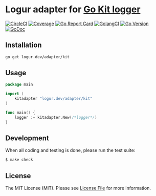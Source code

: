 # Logur adapter for [Go Kit logger](https://github.com/go-kit/kit/tree/master/log)

[![CircleCI](https://circleci.com/gh/logur/adapter-kit.svg?style=svg)](https://circleci.com/gh/logur/adapter-kit)
[![Coverage](https://gocover.io/_badge/logur.dev/adapter/kit)](https://gocover.io/logur.dev/adapter/kit)
[![Go Report Card](https://goreportcard.com/badge/logur.dev/adapter/kit?style=flat-square)](https://goreportcard.com/report/logur.dev/adapter/kit)
[![GolangCI](https://golangci.com/badges/github.com/logur/adapter-kit.svg)](https://golangci.com/r/github.com/logur/adapter-kit)
[![Go Version](https://img.shields.io/badge/go%20version-%3E=1.11-61CFDD.svg?style=flat-square)](https://github.com/logur/adapter-kit)
[![GoDoc](http://img.shields.io/badge/godoc-reference-5272B4.svg?style=flat-square)](https://godoc.org/logur.dev/adapter/kit)


## Installation

```bash
go get logur.dev/adapter/kit
```


## Usage

```go
package main

import (
	kitadapter "logur.dev/adapter/kit"
)

func main() {
	logger := kitadapter.New(/*logger*/)
}
```


## Development

When all coding and testing is done, please run the test suite:

``` bash
$ make check
```


## License

The MIT License (MIT). Please see [License File](LICENSE) for more information.
